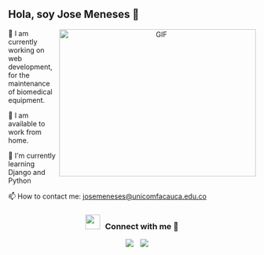 ## Hola, soy Jose Meneses  👋

<a target="_blank" align="center">
  <img align="right" top="500" height="300" width="400" alt="GIF" src="https://media.giphy.com/media/SWoSkN6DxTszqIKEqv/giphy.gif">
</a>

🌱 I am currently working on web development, for the maintenance of biomedical equipment.

🤝 I am available to work from home.

🌱 I'm currently learning Django and Python

📫 How to contact me: josemeneses@unicomfacauca.edu.co
<br/>
<h3 align="center" > <img src="https://media.giphy.com/media/iY8CRBdQXODJSCERIr/giphy.gif" width="30" height="30" style="margin-right: 10px;">Connect with me 🤝 </h3>

<p align="center">

<div align="center"  class="icons-social" style="margin-left: 10px;">
  <a style="margin-left: 10px;"  target="_blank" href="https://www.linkedin.com/in/jos%C3%A9-meneses-374b71127/">
	<img src="https://img.icons8.com/doodle/40/000000/linkedin--v2.png"></a>
    <a style="margin-left: 10px;" target="_blank" href="https://github.com/josemeneses88">
	  	<img src="https://img.icons8.com/doodle/40/000000/github--v1.png">
    </a>
</div>
</p>



<!-- **josemeneses88/josemeneses88** is a ✨ _special_ ✨ repository because its `README.md` (this file) appears on your GitHub profile.

